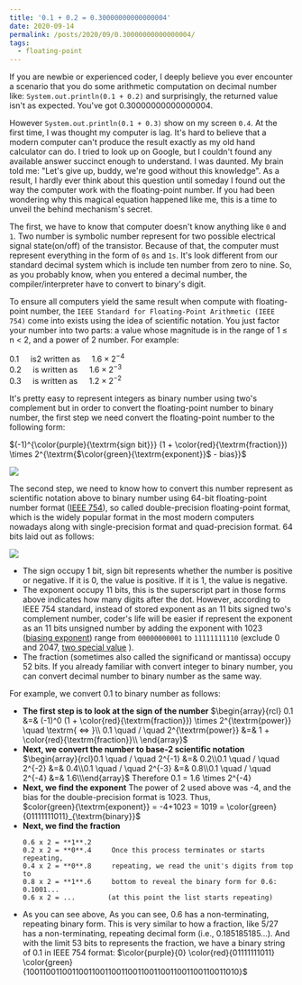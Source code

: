 ```yaml
---
title: '0.1 + 0.2 = 0.30000000000000004'
date: 2020-09-14
permalink: /posts/2020/09/0.30000000000000004/
tags:
  - floating-point
---
```

If you are newbie or experienced coder, I deeply believe you ever encounter a scenario that you do some arithmetic computation on decimal number like:
 `System.out.println(0.1 + 0.2)` and surprisingly, the returned value isn't as expected. You've got 0.30000000000000004. 

However `System.out.println(0.1 + 0.3)` show on my screen `0.4`. 
At the first time, I was thought my computer is lag. It's hard to believe that a modern computer can't produce the result exactly as my old hand calculator can do.
I tried to look up on Google, but I couldn't found any available answer succinct enough to understand. I was daunted. My brain told me: "Let's give up, buddy, we're good without this knowledge". 
As a result, I hardly ever think about this question until someday I found out the way the computer work with the floating-point number. 
If you had been wondering why this magical equation happened like me, this is a time to unveil the behind mechanism's secret.

The first, we have to know that computer doesn't know anything like `0` and `1`. Two number is symbolic number represent for two possible electrical signal state(on/off) of the transistor.
Because of that, the computer must represent everything in the form of `0s` and `1s`. It's look different from our standard decimal system which is include ten number from zero to nine. 
So, as you probably know, when you entered a decimal number, the compiler/interpreter have to convert to binary's digit.

To ensure all computers yield the same result when compute with floating-point number, the `IEEE Standard for Floating-Point Arithmetic (IEEE 754)` come into exists using the idea of scientific notation.
You just factor your number into two parts: a value whose magnitude is in the range of 1 ≤ n < 2, and a power of 2 number. For example:
            
$0.1 \quad \textrm{ is2 written as }  \quad 1.6 \times 2^{-4}$          
$0.2 \quad \textrm{ is written as }  \quad 1.6 \times 2^{-3}$   
$0.3 \quad \textrm{ is written as }  \quad 1.2 \times 2^{-2}$    

It's pretty easy to represent integers as binary number using two's complement but in order to convert the floating-point number to binary number, the first step we need convert the floating-point number to the following form: 

$(-1)^{\color{purple}{\textrm{sign bit}}} (1 + \color{red}{\textrm{fraction}})  \times 2^{\textrm{$\color{green}{\textrm{exponent}}$ - bias}}$

![](https://wikimedia.org/api/rest_v1/media/math/render/svg/5f677b27f52fcd521355049a560d53b5c01800e1)

The second step, we need to know how to convert this number represent as scientific notation above to binary number using 64-bit floating-point number format ([IEEE 754](https://en.wikipedia.org/wiki/IEEE_754)), so called double-precision floating-point format, which is the widely popular format in the most modern computers nowadays along with single-precision format and quad-precision format.
64 bits laid out as follows:
 
![](https://s3-ap-southeast-1.amazonaws.com/logbasex.github.io/images/IEEE754-64bit.png)

- The sign occupy 1 bit, sign bit represents whether the number is positive or negative. If it is 0, the value is positive. If it is 1, the value is negative.
- The exponent occupy 11 bits, this is the superscript part in those forms above indicates how many digits after the dot. However, according to IEEE 754 standard, instead of stored exponent as an 11 bits signed two's complement number, coder's life will be easier if represent the exponent as an 11 bits unsigned number by adding the exponent with 1023 ([biasing exponent](https://en.wikipedia.org/wiki/Exponent_bias)) range from `00000000001` to `11111111110` (exclude 0 and 2047, [two special value](https://en.wikipedia.org/wiki/IEEE_754-1985#Positive_and_negative_infinity) ).
- The fraction (sometimes also called the significand or mantissa) occupy 52 bits. If you already familiar with convert integer to binary number, you can convert decimal number to binary number as the same way.


For example, we convert 0.1 to binary number as follows: 
- **The first step is to look at the sign of the number**
    $\begin{array}{rcl}
  0.1 &=& (-1)^0 (1 + \color{red}{\textrm{fraction}}) \times 2^{\textrm{power}} \quad \textrm{ <=> }\\
  0.1 \quad / \quad 2^{\textrm{power}} &=& 1 + \color{red}{\textrm{fraction}}\\
  \end{array}$
- **Next, we convert the number to base-2 scientific notation**
 $\begin{array}{rcl}0.1 \quad / \quad 2^{-1} &=& 0.2\\0.1 \quad / \quad 2^{-2} &=& 0.4\\0.1 \quad / \quad 2^{-3} &=& 0.8\\0.1 \quad / \quad 2^{-4} &=& 1.6\\\end{array}$
  Therefore 0.1 = 1.6 \times 2^{-4}
-  **Next, we find the exponent**
The power of 2 used above was -4, and the bias for the double-precision format is 1023. Thus,   
\$color{green}{\textrm{exponent}} = -4+1023 = 1019 = \color{green}{01111111011}_{\textrm{binary}}$
- **Next, we find the fraction**
    ```
    0.6 x 2 = **1**.2
    0.2 x 2 = **0**.4     Once this process terminates or starts repeating,  
    0.4 x 2 = **0**.8     repeating, we read the unit's digits from top to 
    0.8 x 2 = **1**.6     bottom to reveal the binary form for 0.6: 0.1001...
    0.6 x 2 = ...        (at this point the list starts repeating)    
    ```
- As you can see above, As you can see, 0.6 has a non-terminating, repeating binary form. This is very similar to how a fraction, like 5/27 has a non-terminating, repeating decimal form (i.e., 0.185185185...). And with the limit 53 bits to represents the fraction, we have a binary string of 0.1 in IEEE 754 format:
  $\color{purple}{0} \color{red}{01111111011} \color{green}{1001100110011001100110011001100110011001100110011010}$

